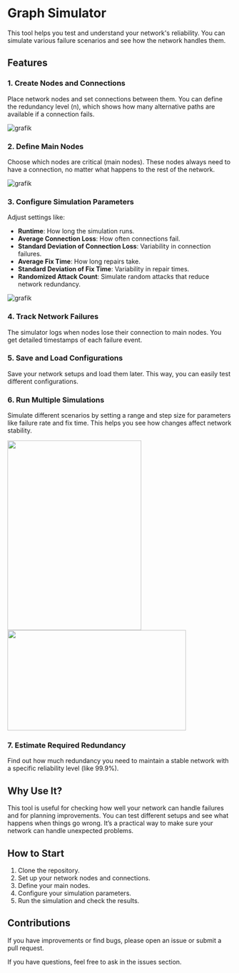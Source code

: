 # Graph Simulator

This tool helps you test and understand your network's reliability. You can simulate various failure scenarios and see how the network handles them.

## Features

### 1. **Create Nodes and Connections**
Place network nodes and set connections between them. You can define the redundancy level (n), which shows how many alternative paths are available if a connection fails.

![grafik](https://github.com/user-attachments/assets/6a011be2-d97a-467d-bb39-4df70aa95d6b)

### 2. **Define Main Nodes**
Choose which nodes are critical (main nodes). These nodes always need to have a connection, no matter what happens to the rest of the network.

![grafik](https://github.com/user-attachments/assets/0e48a097-2deb-4ba2-9485-f8106127e576)

### 3. **Configure Simulation Parameters**
Adjust settings like:
   - **Runtime**: How long the simulation runs.
   - **Average Connection Loss**: How often connections fail.
   - **Standard Deviation of Connection Loss**: Variability in connection failures.
   - **Average Fix Time**: How long repairs take.
   - **Standard Deviation of Fix Time**: Variability in repair times.
   - **Randomized Attack Count**: Simulate random attacks that reduce network redundancy.

![grafik](https://github.com/user-attachments/assets/15151148-a356-4831-ba0a-61d070f3190b)


### 4. **Track Network Failures**
The simulator logs when nodes lose their connection to main nodes. You get detailed timestamps of each failure event.

### 5. **Save and Load Configurations**
Save your network setups and load them later. This way, you can easily test different configurations.

### 6. **Run Multiple Simulations**
Simulate different scenarios by setting a range and step size for parameters like failure rate and fix time. This helps you see how changes affect network stability.

<img src="https://github.com/user-attachments/assets/ee86eb46-8465-4c00-8c23-31ae55f88a0f" width="300" height="425"/>
<img src="https://github.com/user-attachments/assets/c9d01b67-5547-4f87-8d14-13488947abdd" width="400" height="225"/>

### 7. **Estimate Required Redundancy**
Find out how much redundancy you need to maintain a stable network with a specific reliability level (like 99.9%).

## Why Use It?

This tool is useful for checking how well your network can handle failures and for planning improvements. You can test different setups and see what happens when things go wrong. It’s a practical way to make sure your network can handle unexpected problems.

## How to Start

1. Clone the repository.
2. Set up your network nodes and connections.
3. Define your main nodes.
4. Configure your simulation parameters.
5. Run the simulation and check the results.

## Contributions

If you have improvements or find bugs, please open an issue or submit a pull request.

If you have questions, feel free to ask in the issues section.
